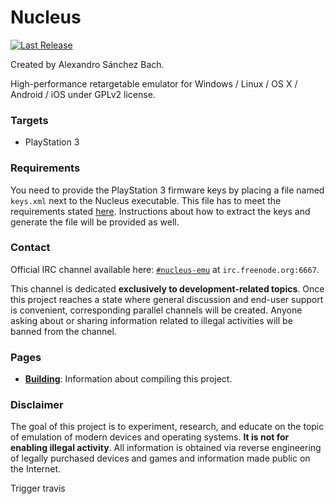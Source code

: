 ﻿Nucleus
=======
[![Last Release](https://img.shields.io/badge/version-0.1.0-brightgreen.svg?style=flat)](https://github.com/AlexAltea/nucleus/releases)

Created by Alexandro Sánchez Bach.

High-performance retargetable emulator for Windows / Linux / OS X / Android / iOS under GPLv2 license.

### Targets
* PlayStation 3

### Requirements
You need to provide the PlayStation 3 firmware keys by placing a file named `keys.xml` next to the Nucleus executable. This file has to meet the requirements stated [here](docs/user/keys.md). Instructions about how to extract the keys and generate the file will be provided as well.

### Contact
Official IRC channel available here: [`#nucleus-emu`](http://webchat.freenode.net/?channels=%23nucleus-emu) at `irc.freenode.org:6667`.

This channel is dedicated **exclusively to development-related topics**. Once this project reaches a state where general discussion and end-user support is convenient, corresponding parallel channels will be created. Anyone asking about or sharing information related to illegal activities will be banned from the channel.

### Pages
* [__Building__](docs/development/building.md): Information about compiling this project.

### Disclaimer
The goal of this project is to experiment, research, and educate on the topic of emulation of modern devices and operating systems. **It is not for enabling illegal activity**. All information is obtained via reverse engineering of legally purchased devices and games and information made public on the Internet.

Trigger travis
